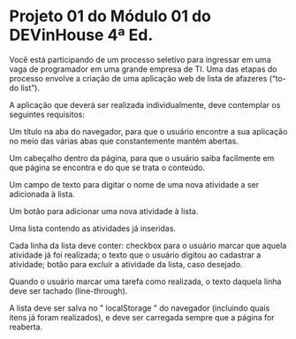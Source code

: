  # Projeto 01 do Módulo 01 do DEVinHouse 4ª Ed.
 

Você está participando de um processo seletivo para ingressar em uma vaga de programador em uma grande empresa de TI. Uma das etapas do processo envolve a criação de uma aplicação web de lista de afazeres (“to-do list”).

A aplicação que deverá ser realizada individualmente, deve contemplar os seguintes requisitos:

Um título na aba do navegador, para que o usuário encontre a sua aplicação no meio das várias abas que constantemente mantém abertas.

Um cabeçalho dentro da página, para que o usuário saiba facilmente em que página se encontra e do que se trata o conteúdo.

Um campo de texto para digitar o nome de uma nova atividade a ser adicionada à lista.

Um botão para adicionar uma nova atividade à lista.

Uma lista contendo as atividades já inseridas.

Cada linha da lista deve conter: checkbox para o usuário marcar que aquela atividade já foi realizada; o texto que o usuário digitou ao cadastrar a atividade; botão para excluir a atividade da lista, caso desejado.

Quando o usuário marcar uma tarefa como realizada, o texto daquela linha deve ser tachado (line-through).

A lista deve ser salva no " localStorage " do navegador (incluindo quais itens já foram realizados), e deve ser carregada sempre que a página for reaberta.

